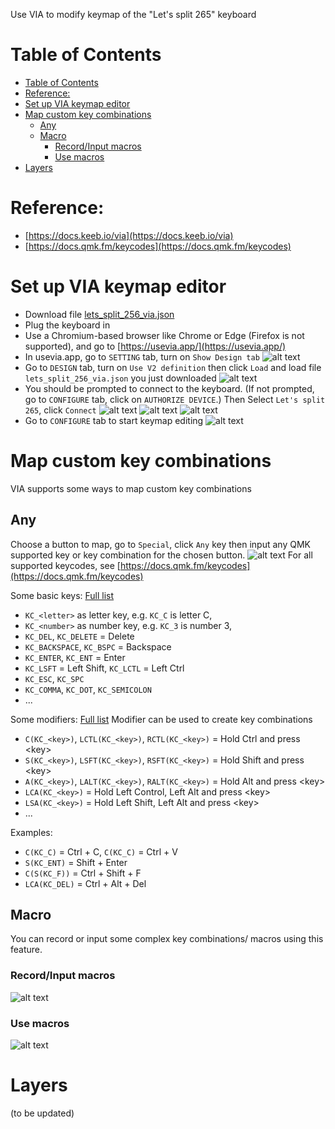 Use VIA to modify keymap of the "Let's split 265" keyboard

# Table of Contents
- [Table of Contents](#table-of-contents)
- [Reference:](#reference)
- [Set up VIA keymap editor](#set-up-via-keymap-editor)
- [Map custom key combinations](#map-custom-key-combinations)
  - [Any](#any)
  - [Macro](#macro)
    - [Record/Input macros](#recordinput-macros)
    - [Use macros](#use-macros)
- [Layers](#layers)

# Reference:
- [https://docs.keeb.io/via](https://docs.keeb.io/via)
- [https://docs.qmk.fm/keycodes](https://docs.qmk.fm/keycodes)
# Set up VIA keymap editor
- Download file [lets_split_256_via.json](lets_split_256_via.json)
- Plug the keyboard in
- Use a Chromium-based browser like Chrome or Edge (Firefox is not supported), and go to [https://usevia.app/](https://usevia.app/)
- In usevia.app, go to `SETTING` tab, turn on `Show Design tab`
   ![alt text](imgs/2024-11-03_18h10_08.png)
- Go to `DESIGN` tab, turn on `Use V2 definition` then click `Load` and load file `lets_split_256_via.json` you just downloaded
   ![alt text](imgs/2024-11-03_18h10_18.png)
- You should be prompted to connect to the keyboard. (If not prompted, go to `CONFIGURE` tab, click on `AUTHORIZE DEVICE`.) Then Select `Let's split 265`, click `Connect`
   ![alt text](imgs/2024-11-03_18h14_40.png)
   ![alt text](imgs/2024-11-03_18h13_32.png)
   ![alt text](imgs/2024-11-03_18h13_37.png)
- Go to `CONFIGURE` tab to start keymap editing
   ![alt text](imgs/2024-11-03_18h19_01.png)

# Map custom key combinations
VIA supports some ways to map custom key combinations
## Any
Choose a button to map, go to `Special`, click `Any` key then input any QMK supported key or key combination for the chosen button.
![alt text](imgs/2024-11-03_21h28_27.png)
For all supported keycodes, see [https://docs.qmk.fm/keycodes](https://docs.qmk.fm/keycodes)

Some basic keys: [Full list](https://docs.qmk.fm/keycodes#basic-keycodes)
- `KC_<letter>` as letter key, e.g. `KC_C` is letter C,
- `KC_<number>` as number key, e.g. `KC_3` is number 3,
- `KC_DEL`, `KC_DELETE` = Delete
- `KC_BACKSPACE`, `KC_BSPC` = Backspace
- `KC_ENTER`, `KC_ENT` = Enter
- `KC_LSFT` = Left Shift, `KC_LCTL` = Left Ctrl
- `KC_ESC`, `KC_SPC`
- `KC_COMMA`, `KC_DOT`, `KC_SEMICOLON`
- ...

Some modifiers: [Full list](https://docs.qmk.fm/keycodes#modifiers)
Modifier can be used to create key combinations
- `C(KC_<key>)`, `LCTL(KC_<key>)`, `RCTL(KC_<key>)` = Hold Ctrl and press \<key\>
- `S(KC_<key>)`, `LSFT(KC_<key>)`, `RSFT(KC_<key>)` = Hold Shift and press \<key\>
- `A(KC_<key>)`, `LALT(KC_<key>)`, `RALT(KC_<key>)` = Hold Alt and press \<key\>
- `LCA(KC_<key>)` = Hold Left Control, Left Alt and press \<key\>
- `LSA(KC_<key>)` = Hold Left Shift, Left Alt and press \<key\>
- ...

Examples:
- `C(KC_C)` = Ctrl + C, `C(KC_C)` = Ctrl + V
- `S(KC_ENT)` = Shift + Enter
- `C(S(KC_F))` = Ctrl + Shift + F
- `LCA(KC_DEL)` = Ctrl + Alt + Del

## Macro
You can record or input some complex key combinations/ macros using this feature.
### Record/Input macros
![alt text](imgs/2024-11-03_21h52_38.png)
### Use macros
![alt text](imgs/2024-11-03_21h52_20.png)
# Layers
(to be updated)
